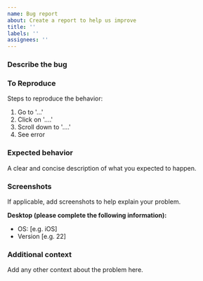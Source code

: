 ```yaml
---
name: Bug report
about: Create a report to help us improve
title: ''
labels: ''
assignees: ''
---
```


### Describe the bug

<!--A clear and concise description of what the bug is.-->

### To Reproduce

Steps to reproduce the behavior:

1. Go to '...'
2. Click on '....'
3. Scroll down to '....'
4. See error

### Expected behavior

A clear and concise description of what you expected to happen.

### Screenshots

If applicable, add screenshots to help explain your problem.

**Desktop (please complete the following information):**

- OS: [e.g. iOS]
- Version [e.g. 22]

### Additional context

Add any other context about the problem here.
